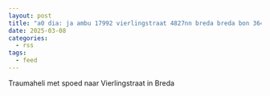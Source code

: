 ```yaml
---
layout: post
title: "a0 dia: ja ambu 17992 vierlingstraat 4827nn breda breda bon 36452"
date: 2025-03-08
categories: 
  - rss
tags: 
  - feed
---
```


Traumaheli met spoed naar Vierlingstraat in Breda
